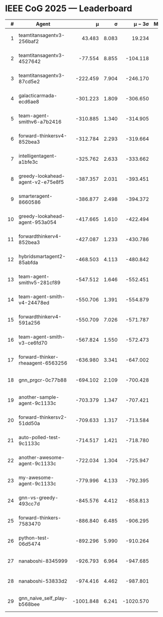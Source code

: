 # IEEE CoG 2025 — Leaderboard

| # | Agent | μ | σ | μ − 3σ | Matches | Updated |
|---:|---|---:|---:|---:|---:|---|
| 1 | teamtitansagentv3-256baf2 | 43.483 | 8.083 | 19.234 | 18676 | 2025-08-24 10:33 |
| 2 | teamtitansagentv3-4527642 | -77.554 | 8.855 | -104.118 | 18430 | 2025-08-24 10:33 |
| 3 | teamtitansagentv3-87cd5e2 | -222.459 | 7.904 | -246.170 | 19766 | 2025-08-24 10:33 |
| 4 | galacticarmada-ecd6ae8 | -301.223 | 1.809 | -306.650 | 17020 | 2025-08-24 10:33 |
| 5 | team-agent-smithv6-a7b2416 | -310.885 | 1.340 | -314.905 | 18520 | 2025-08-24 10:33 |
| 6 | forward-thinkersv4-852bea3 | -312.784 | 2.293 | -319.664 | 15010 | 2025-08-24 10:33 |
| 7 | intelligentagent-a1bfe3c | -325.762 | 2.633 | -333.662 | 15690 | 2025-08-24 10:33 |
| 8 | greedy-lookahead-agent-v2-e75e8f5 | -387.357 | 2.031 | -393.451 | 18910 | 2025-08-24 10:33 |
| 9 | smarteragent-8660586 | -386.877 | 2.498 | -394.372 | 15494 | 2025-08-24 10:33 |
| 10 | greedy-lookahead-agent-953a054 | -417.665 | 1.610 | -422.494 | 17270 | 2025-08-24 10:33 |
| 11 | forwardthinkerv4-852bea3 | -427.087 | 1.233 | -430.786 | 15261 | 2025-08-24 10:33 |
| 12 | hybridsmartagent2-85abfda | -468.503 | 4.113 | -480.842 | 15538 | 2025-08-24 10:33 |
| 13 | team-agent-smithv5-281cf89 | -547.512 | 1.646 | -552.451 | 18100 | 2025-08-24 10:33 |
| 14 | team-agent-smith-v4-24478ed | -550.706 | 1.391 | -554.879 | 18896 | 2025-08-24 10:33 |
| 15 | forwardthinkerv4-591a256 | -550.709 | 7.026 | -571.787 | 15369 | 2025-08-24 10:33 |
| 16 | team-agent-smith-v3-ce6fd70 | -567.824 | 1.550 | -572.473 | 19496 | 2025-08-24 10:33 |
| 17 | forward-thinker-rheaagent-6563256 | -636.980 | 3.341 | -647.002 | 17576 | 2025-08-24 10:33 |
| 18 | gnn_prgcr-0c77b88 | -694.102 | 2.109 | -700.428 | 16440 | 2025-08-24 10:33 |
| 19 | another-sample-agent-9c1133c | -703.379 | 1.347 | -707.421 | 18560 | 2025-08-24 10:33 |
| 20 | forward-thinkersv2-51dd50a | -709.633 | 1.317 | -713.584 | 17776 | 2025-08-24 10:33 |
| 21 | auto-polled-test-9c1133c | -714.517 | 1.421 | -718.780 | 19220 | 2025-08-24 10:33 |
| 22 | another-awesome-agent-9c1133c | -722.034 | 1.304 | -725.947 | 19840 | 2025-08-24 10:33 |
| 23 | my-awesome-agent-9c1133c | -779.996 | 4.133 | -792.395 | 18500 | 2025-08-24 10:33 |
| 24 | gnn-vs-greedy-493cc7d | -845.576 | 4.412 | -858.813 | 14760 | 2025-08-24 10:33 |
| 25 | forward-thinkers-7583470 | -886.840 | 6.485 | -906.295 | 16960 | 2025-08-24 10:33 |
| 26 | python-test-06d5474 | -892.296 | 5.990 | -910.264 | 14730 | 2025-08-24 10:33 |
| 27 | nanaboshi-8345999 | -926.793 | 6.964 | -947.685 | 15190 | 2025-08-24 10:33 |
| 28 | nanaboshi-53833d2 | -974.416 | 4.462 | -987.801 | 14320 | 2025-08-24 10:33 |
| 29 | gnn_naive_self_play-b568bee | -1001.848 | 6.241 | -1020.570 | 14560 | 2025-08-24 10:33 |
